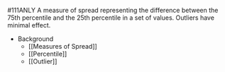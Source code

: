 #111ANLY 
A measure of spread representing the difference between the 75th percentile and the 25th percentile in a set of values. Outliers have minimal effect.

- Background
	- [[Measures of Spread]]
	- [[Percentile]]
	- [[Outlier]]